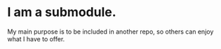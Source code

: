 # I am a submodule. 

My main purpose is to be included in another repo, so others can enjoy what I have to offer.
